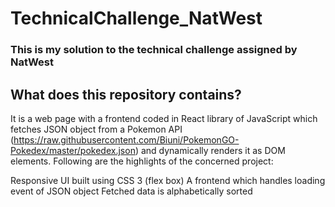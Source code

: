 # TechnicalChallenge_NatWest

### This is my solution to the technical challenge assigned by NatWest
## What does this repository contains?
It is a web page with a frontend coded in React library of JavaScript which fetches JSON object from a Pokemon API (https://raw.githubusercontent.com/Biuni/PokemonGO-Pokedex/master/pokedex.json) and dynamically renders it as DOM elements. Following are the highlights of the concerned project:

Responsive UI built using CSS 3 (flex box)
A frontend which handles loading event of JSON object
Fetched data is alphabetically sorted
